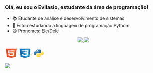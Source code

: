 ### Olá, eu sou o Evilasio, estudante da área de programação!

- 📚 Etudante de análise e desenvolvimento de sistemas
- 🌱 Estou estudando a linguagem de programação Pythom
- 😄 Pronomes: Ele/Dele

<div align="center">
  <a href="https://github.com/EvilasioAlves">
  <img height="150em" src="https://github-readme-stats.vercel.app/api?username=EvilasioAlves&show_icons=true&theme=dark&include_all_commits=true&count_private=true"/>
  <img height="150em" src="https://github-readme-stats.vercel.app/api/top-langs/?username=EvilasioAlves&layout=compact&langs_count=7&theme=dark"/>
</div>
<div style="display: inline_block"><br>
  
  <img align="center" alt="Evilasio-HTML" height="30" width="40" src="https://raw.githubusercontent.com/devicons/devicon/master/icons/html5/html5-original.svg">
  <img align="center" alt="Evilasio-CSS" height="30" width="40" src="https://raw.githubusercontent.com/devicons/devicon/master/icons/css3/css3-original.svg">
  <img align="center" alt="Evilasio-Python" height="30" width="40" src="https://raw.githubusercontent.com/devicons/devicon/master/icons/python/python-original.svg">
</div>

<br>

<div> 
  <a href="https://www.linkedin.com/in/evilasio-alves-de-oliveira/" target="_blank"><img src="https://img.shields.io/badge/-LinkedIn-%230077B5?style=for-the-badge&logo=linkedin&logoColor=white" target="_blank"></a> 
 </div>
